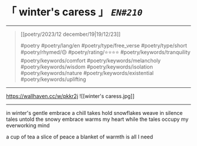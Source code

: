# &#12300; winter's caress &#12301; *`EN#210`*

---

> [[poetry/2023/12 december/19|19/12/23]]
> 
> #poetry 
> #poetry/lang/en 
> #poetry/type/free_verse #poetry/type/short 
> #poetry/rhymed/🟡 
> #poetry/rating/⭐⭐⭐⭐ 
> #poetry/keywords/tranquility #poetry/keywords/comfort #poetry/keywords/melancholy #poetry/keywords/wisdom #poetry/keywords/isolation #poetry/keywords/nature #poetry/keywords/existential #poetry/keywords/uplifting 

---

https://wallhaven.cc/w/pkkr2j
![[winter's caress.jpg]]

---

in winter's gentle embrace a chill takes hold
snowflakes weave in silence tales untold
the snowy embrace warms my heart
while the tales occupy my everworking mind

a cup of tea
a slice of peace
a blanket of warmth
is all I need